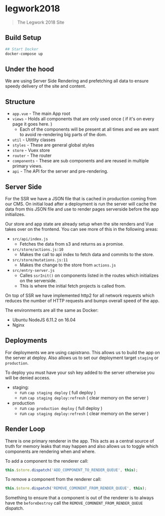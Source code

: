 # legwork2018

> The Legwork 2018 Site

## Build Setup

``` bash
## Start Docker
docker-compose up
```

## Under the hood
We are using Server Side Rendering and prefetching all data to ensure speedy delivery of the site and content.

## Structure
- `app.vue` - The main App root
- `views` - Holds all components that are only used once ( if it's on every page it goes here. )
	- Each of the components will be present at all times and we are want to avoid re-rendering big parts of the dom.
- `util` - Utitlity classes
- `styles` - These are general global styles
- `store` - Vuex store
- `router` - The router
- `components` - These are sub components and are reused in multiple primary views.
- `api` - The API for the server and pre-rendering.

## Server Side
For the SSR we have a JSON file that is cached in production coming from our CMS. On initial load after a deployment is run the server will cache the data from this JSON file and use to render pages serverside before the app initializes. 

Our store and app state are already setup when the site renders and Vue takes over on the frontend. You can see more of this in the following areas:
- `src/api/index.js`
	- Fetches the data from s3 and returns as a promise.
- `src/store/actions.js:10`
	- Makes the call to api index to fetch data and commits to the store.
- `src/store/mutations.js:11`
	- Makes the change to the store from `actions.js`
- `src/entry-server.js`
	- Calles `ssrInit()` on components listed in the routes which initializes on the serverside.
	- This is where the initial fetch projects is called from.

On top of SSR we have implemented http2 for all network requests which reduces the number of HTTP requests and bumps overall speed of the app.

The environments are all the same as Docker:
- Ubuntu NodeJS 6.11.2 on 16.04
- Nginx

## Deployments
For deployments we are using capistrano. This allows us to build the app on the server at deploy. Also allows us to set our deployment target `staging` or `production`.

To deploy you must have your ssh key added to the server otherwise you will be denied access.

- staging:
	- run `cap staging deploy` ( full deploy )
	- run `cap staging deploy:refresh` ( clear memory on the server )
- production
	- run `cap production deploy` ( full deploy )
	- run `cap staging deploy:refresh` ( clear memory on the server )

## Render Loop
There is one primary renderer in the app. This acts as a central source of truth for memory leaks that may happen and also allows us to toggle which components are rendering when and where.

To add a component to the renderer call: 
```javascript
this.$store.dispatch('ADD_COMPONENT_TO_RENDER_QUEUE', this);
```

To remove a component from the renderer call: 
```javascript
this.$store.dispatch('REMOVE_COMONENT_FROM_RENDER_QUEUE', this);
```

Something to ensure that a component is out of the renderer is to always have the `beforeDestroy` call the `REMOVE_COMONENT_FROM_RENDER_QUEUE` dispatch.



